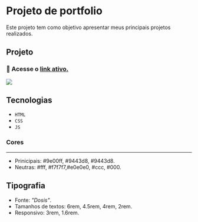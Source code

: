 # Projeto de portfolio
Este projeto tem como objetivo apresentar meus principais projetos realizados.

## Projeto
### 🔗 Acesse o <a href="https://keylalins.github.io/portfolio/" title="Acessar" target="_blank">link ativo.</a>

<img src="./src/design/animacao-desktop.gif" target="_blank">

## Tecnologias
- `HTML`
- `CSS`
- `JS`

### Cores
---
- Prinicipais: #9e00ff, #9443d8, #9443d8.
- Neutras: #fff, #f7f7f7,#e0e0e0, #ccc, #000.

## Tipografia
- Fonte: *"Dosis"*.
- Tamanhos de textos: 6rem, 4.5rem, 4rem, 2rem.
- Responsivo: 3rem, 1.6rem.